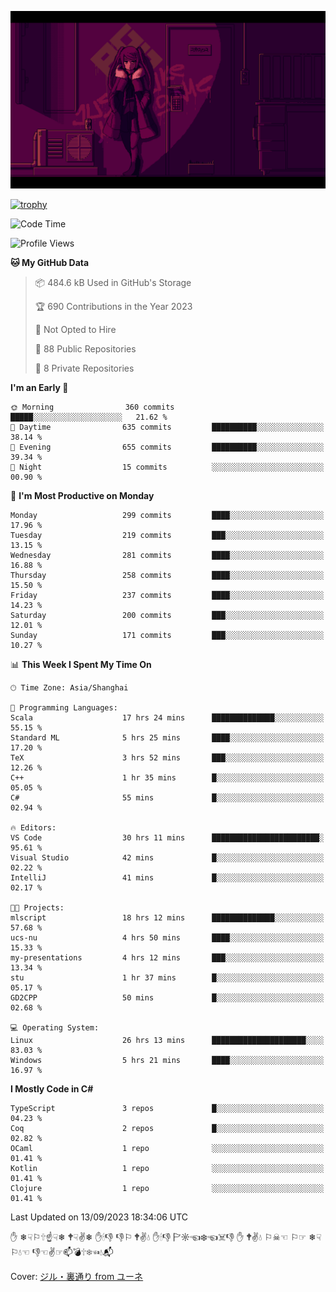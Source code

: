 ![](imgs/main.png)

[![trophy](https://github-profile-trophy.vercel.app/?username=NeilKleistGao&theme=dracula)](https://github.com/ryo-ma/github-profile-trophy)

<!--START_SECTION:waka-->
![Code Time](http://img.shields.io/badge/Code%20Time-58%20hrs%2040%20mins-blue)

![Profile Views](http://img.shields.io/badge/Profile%20Views-9-blue)

**🐱 My GitHub Data** 

> 📦 484.6 kB Used in GitHub's Storage 
 > 
> 🏆 690 Contributions in the Year 2023
 > 
> 🚫 Not Opted to Hire
 > 
> 📜 88 Public Repositories 
 > 
> 🔑 8 Private Repositories 
 > 
**I'm an Early 🐤** 

```text
🌞 Morning                360 commits         █████░░░░░░░░░░░░░░░░░░░░   21.62 % 
🌆 Daytime                635 commits         ██████████░░░░░░░░░░░░░░░   38.14 % 
🌃 Evening                655 commits         ██████████░░░░░░░░░░░░░░░   39.34 % 
🌙 Night                  15 commits          ░░░░░░░░░░░░░░░░░░░░░░░░░   00.90 % 
```
📅 **I'm Most Productive on Monday** 

```text
Monday                   299 commits         ████░░░░░░░░░░░░░░░░░░░░░   17.96 % 
Tuesday                  219 commits         ███░░░░░░░░░░░░░░░░░░░░░░   13.15 % 
Wednesday                281 commits         ████░░░░░░░░░░░░░░░░░░░░░   16.88 % 
Thursday                 258 commits         ████░░░░░░░░░░░░░░░░░░░░░   15.50 % 
Friday                   237 commits         ████░░░░░░░░░░░░░░░░░░░░░   14.23 % 
Saturday                 200 commits         ███░░░░░░░░░░░░░░░░░░░░░░   12.01 % 
Sunday                   171 commits         ███░░░░░░░░░░░░░░░░░░░░░░   10.27 % 
```


📊 **This Week I Spent My Time On** 

```text
🕑︎ Time Zone: Asia/Shanghai

💬 Programming Languages: 
Scala                    17 hrs 24 mins      ██████████████░░░░░░░░░░░   55.15 % 
Standard ML              5 hrs 25 mins       ████░░░░░░░░░░░░░░░░░░░░░   17.20 % 
TeX                      3 hrs 52 mins       ███░░░░░░░░░░░░░░░░░░░░░░   12.26 % 
C++                      1 hr 35 mins        █░░░░░░░░░░░░░░░░░░░░░░░░   05.05 % 
C#                       55 mins             █░░░░░░░░░░░░░░░░░░░░░░░░   02.94 % 

🔥 Editors: 
VS Code                  30 hrs 11 mins      ████████████████████████░   95.61 % 
Visual Studio            42 mins             █░░░░░░░░░░░░░░░░░░░░░░░░   02.22 % 
IntelliJ                 41 mins             █░░░░░░░░░░░░░░░░░░░░░░░░   02.17 % 

🐱‍💻 Projects: 
mlscript                 18 hrs 12 mins      ██████████████░░░░░░░░░░░   57.68 % 
ucs-nu                   4 hrs 50 mins       ████░░░░░░░░░░░░░░░░░░░░░   15.33 % 
my-presentations         4 hrs 12 mins       ███░░░░░░░░░░░░░░░░░░░░░░   13.34 % 
stu                      1 hr 37 mins        █░░░░░░░░░░░░░░░░░░░░░░░░   05.17 % 
GD2CPP                   50 mins             █░░░░░░░░░░░░░░░░░░░░░░░░   02.68 % 

💻 Operating System: 
Linux                    26 hrs 13 mins      █████████████████████░░░░   83.03 % 
Windows                  5 hrs 21 mins       ████░░░░░░░░░░░░░░░░░░░░░   16.97 % 
```

**I Mostly Code in C#** 

```text
TypeScript               3 repos             █░░░░░░░░░░░░░░░░░░░░░░░░   04.23 % 
Coq                      2 repos             █░░░░░░░░░░░░░░░░░░░░░░░░   02.82 % 
OCaml                    1 repo              ░░░░░░░░░░░░░░░░░░░░░░░░░   01.41 % 
Kotlin                   1 repo              ░░░░░░░░░░░░░░░░░░░░░░░░░   01.41 % 
Clojure                  1 repo              ░░░░░░░░░░░░░░░░░░░░░░░░░   01.41 % 
```




 Last Updated on 13/09/2023 18:34:06 UTC
<!--END_SECTION:waka-->

✋ ❄☟⚐🕆☝☟❄ 🕈☟✌❄ ✋🕯👎 👎⚐ 🕈✌💧 ✋🕯👎 🏱☼☜❄☜☠👎 ✋ 🕈✌💧 ⚐☠☜ ⚐☞ ❄☟⚐💧☜ 👎☜✌☞📫💣🕆❄☜💧📬

Cover: [ジル・裏通り from ユーネ](https://www.pixiv.net/artworks/62127066)
